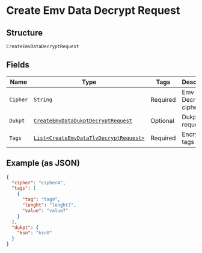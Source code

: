 
# Create Emv Data Decrypt Request

## Structure

`CreateEmvDataDecryptRequest`

## Fields

| Name | Type | Tags | Description | Getter | Setter |
|  --- | --- | --- | --- | --- | --- |
| `Cipher` | `String` | Required | Emv Decrypt cipher type | String getCipher() | setCipher(String cipher) |
| `Dukpt` | [`CreateEmvDataDukptDecryptRequest`](../../doc/models/create-emv-data-dukpt-decrypt-request.md) | Optional | Dukpt data request | CreateEmvDataDukptDecryptRequest getDukpt() | setDukpt(CreateEmvDataDukptDecryptRequest dukpt) |
| `Tags` | [`List<CreateEmvDataTlvDecryptRequest>`](../../doc/models/create-emv-data-tlv-decrypt-request.md) | Required | Encrypted tags list | List<CreateEmvDataTlvDecryptRequest> getTags() | setTags(List<CreateEmvDataTlvDecryptRequest> tags) |

## Example (as JSON)

```json
{
  "cipher": "cipher4",
  "tags": [
    {
      "tag": "tag9",
      "lenght": "lenght7",
      "value": "value7"
    }
  ],
  "dukpt": {
    "ksn": "ksn0"
  }
}
```

